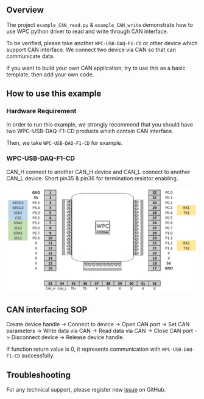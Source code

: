 ## Overview

The project `example_CAN_read.py` & `example_CAN_write` demonstrate how to use WPC python driver to read and write through CAN interface.

To be verified, please take another `WPC-USB-DAQ-F1-CD` or other device which support CAN interface.
We connect two device via CAN so that can communicate data.  

If you want to build your own CAN application, try to use this as a basic template, then add your own code.

## How to use this example

### Hardware Requirement

In order to run this example, we strongly recommend that you should have two WPC-USB-DAQ-F1-CD products which contain CAN interface.

Then, we take `WPC-USB-DAQ-F1-CD` for example.

### WPC-USB-DAQ-F1-CD

CAN_H connect to another CAN_H device and CAN_L connect to another CAN_L device. Short pin35 & pin36 for termination resistor enabling.
 

<img src="https://github.com/WPC-Systems-Ltd/WPC_Python_driver_release/blob/main/Reference/Pinouts/USB-DAQ-F1-CD.JPG" alt="drawing" width="600"/>


## CAN interfacing SOP 

Create device handle -> Connect to device -> Open CAN port -> Set CAN parameters -> Write data via CAN -> Read data via CAN -> Close CAN port -> Disconnect device -> Release device handle.

If function return value is 0, it represents communication with `WPC-USB-DAQ-F1-CD` successfully.

## Troubleshooting

For any technical support, please register new [issue](https://github.com/WPC-Systems-Ltd/WPC_Python_driver_release/issues) on GitHub.